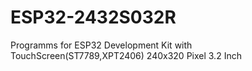 # ESP32-2432S032R
Programms for ESP32 Development Kit with TouchScreen(ST7789,XPT2406) 240x320 Pixel 3.2 Inch
